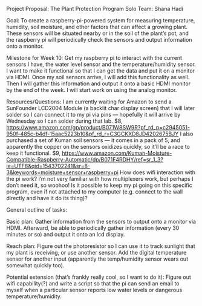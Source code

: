Project Proposal: The Plant Protection Program
Solo Team: Shana Hadi

Goal: To create a raspberry-pi-powered system for measuring temperature, humidity, soil moisture, and other factors that can affect a growing plant. These sensors will be situated nearby or in the soil of the plant’s pot, and the raspberry pi will periodically check the sensors and output information onto a monitor. 

Milestone for Week 10: Get my raspberry pi to interact with the current sensors I have, the water level sensor and the temperature/humidity sensor. I want to make it functional so that I can get the data and put it on a monitor via HDMI. Once my soil sensors arrive, I will add this functionality as well. Then I will gather this information and output it onto a basic HDMI monitor by the end of the week. I will start work on using the analog monitor.

Resources/Questions: 
I am currently waiting for Amazon to send a SunFounder LCD2004 Module (a backlit char display screen) that I will later solder so I can connect it to my pi via pins — hopefully it will arrive by Wednesday so I can solder during that lab. $8, https://www.amazon.com/gp/product/B071W8SW9R?pf_rd_p=c2945051-950f-485c-b4df-15aac5223b10&pf_rd_r=C3GCKXD8JD4202675BJY
I also purchased a set of Kuman soil sensors — it comes in a pack of 5, and apparently the copper on the sensors oxidizes quickly, so it’ll be a race to keep it functional. $9, https://www.amazon.com/Kuman-Moisture-Compatible-Raspberry-Automatic/dp/B071F4RDHY/ref=sr_1_3?ie=UTF8&qid=1543702241&sr=8-3&keywords=moisture+sensor+raspberry+pi
How does wifi interaction with the pi work?
I’m not very familiar with how multiplexers work, but perhaps I don’t need it, so woohoo!
Is it possible to keep my pi going on this specific program, even if not attached to my computer (e.g. connect to the wall directly and have it do its thing)?


General outline of tasks:

Basic plan: 
Gather information from the sensors to output onto a monitor via HDMI. 
Afterward, be able to periodically gather information (every 30 minutes or so) and output it onto an lcd display.

Reach plan: 
Figure out the photoresistor so I can use it to track sunlight that my plant is receiving, or use another sensor.
Add the digital temperature sensor for another input (apparently the temp/humidity sensor wears out somewhat quickly too).

Potential extension (that’s frankly really cool, so I want to do it):
Figure out wifi capability(?) and write a script so that the pi can send an email to myself when a particular sensor reports low water levels or dangerous temperature/humidity.
